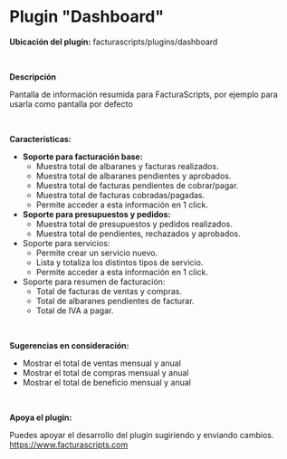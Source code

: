 <h1>Plugin "Dashboard"</h1>

<strong>Ubicación del plugin:</strong> facturascripts/plugins/dashboard

<br>

<strong>Descripción</strong>

Pantalla de información resumida para FacturaScripts, por ejemplo para usarla como pantalla por defecto

<br>

<strong>Características:</strong>

<ul>
	<li><strong>Soporte para facturación base:</strong>
		<ul>
			<li>Muestra total de albaranes y facturas realizados.</li>
			<li>Muestra total de albaranes pendientes y aprobados.</li>
			<li>Muestra total de facturas pendientes de cobrar/pagar.</li>
			<li>Muestra total de facturas cobradas/pagadas.</li>
			<li>Permite acceder a esta información en 1 click.</li>
		</ul>
	</li>
	<li><strong>Soporte para presupuestos y pedidos:</strong>
		<ul>
			<li>Muestra total de presupuestos y pedidos realizados.</li>
			<li>Muestra total de pendientes, rechazados y aprobados.</li>
		</ul>
	</li>
	<li>Soporte para servicios:</strong>
		<ul>
			<li>Permite crear un servicio nuevo.</li>
			<li>Lista y totaliza los distintos tipos de servicio.</li>
			<li>Permite acceder a esta información en 1 click.</li>
		</ul>
	</li>
	<li>Soporte para resumen de facturación:</strong>
		<ul>
			<li>Total de facturas de ventas y compras.</li>
			<li>Total de albaranes pendientes de facturar.</li>
			<li>Total de IVA a pagar.</li>
		</ul>
	</li>
</ul>

<br>

<strong>Sugerencias en consideración:</strong>

<ul>
   <li>Mostrar el total de ventas mensual y anual</li>
   <li>Mostrar el total de compras mensual y anual</li>
   <li>Mostrar el total de beneficio mensual y anual</li>
</ul>

<br>

<strong>Apoya el plugin:</strong>

Puedes apoyar el desarrollo del plugin sugiriendo y enviando cambios.
https://www.facturascripts.com